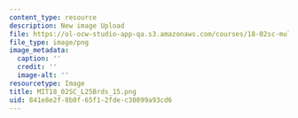 ```yaml
---
content_type: resource
description: New image Upload
file: https://ol-ocw-studio-app-qa.s3.amazonaws.com/courses/18-02sc-multivariable-calculus-fall-2010/841e8e2f8b0f65f12fdec30899a93cd6_MIT18_02SC_L25Brds_15.png
file_type: image/png
image_metadata:
  caption: ''
  credit: ''
  image-alt: ''
resourcetype: Image
title: MIT18_02SC_L25Brds_15.png
uid: 841e8e2f-8b0f-65f1-2fde-c30899a93cd6
---
```

